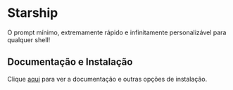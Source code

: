 # Starship

O prompt mínimo, extremamente rápido e infinitamente personalizável para qualquer shell!

## Documentação e Instalação

Clique [aqui](https://starship.rs) para ver a documentação e outras opções de instalação.
